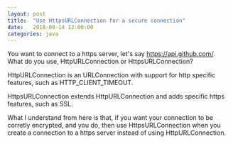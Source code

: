 ```yaml
---
layout: post
title:  "Use HttpsURLConnection for a secure connection"
date:   2018-09-14 12:00:00
categories: java
---
```


You want to connect to a https server, let's say https://api.github.com/. What do you use, HttpURLConnection or HttpsURLConnection?

HttpURLConnection is an URLConnection with support for http specific features, such as HTTP_CLIENT_TIMEOUT.

HttpsURLConnection extends HttpURLConnection and adds specific https features, such as SSL.

What I understand from here is that, if you want your connection to be corretly encrypted, and you do, then use HttpsURLConnection when you create a connection to a https server instead of using HttpURLConnection.
